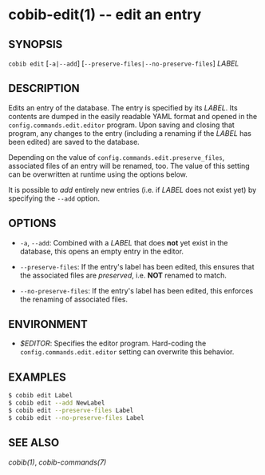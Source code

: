 cobib-edit(1) -- edit an entry
==============================

## SYNOPSIS

`cobib edit` [`-a|--add`] [`--preserve-files|--no-preserve-files`] _LABEL_

## DESCRIPTION

Edits an entry of the database.
The entry is specified by its _LABEL_.
Its contents are dumped in the easily readable YAML format and opened in the `config.commands.edit.editor` program.
Upon saving and closing that program, any changes to the entry (including a renaming if the _LABEL_ has been edited) are saved to the database.

Depending on the value of `config.commands.edit.preserve_files`, associated files of an entry will be renamed, too.
The value of this setting can be overwritten at runtime using the options below.

It is possible to _add_ entirely new entries (i.e. if _LABEL_ does not exist yet) by specifying the `--add` option.

## OPTIONS

  * `-a`, `--add`:
    Combined with a _LABEL_ that does **not** yet exist in the database, this opens an empty entry in the editor.

  * `--preserve-files`:
    If the entry's label has been edited, this ensures that the associated files are _preserved_, i.e. **NOT** renamed to match.

  * `--no-preserve-files`:
    If the entry's label has been edited, this enforces the renaming of associated files.

## ENVIRONMENT

  * _$EDITOR_:
    Specifies the editor program.
    Hard-coding the `config.commands.edit.editor` setting can overwrite this behavior.

## EXAMPLES

```bash
$ cobib edit Label
$ cobib edit --add NewLabel
$ cobib edit --preserve-files Label
$ cobib edit --no-preserve-files Label
```

## SEE ALSO

_cobib(1)_, _cobib-commands(7)_

[//]: # ( vim: set ft=markdown tw=0: )
